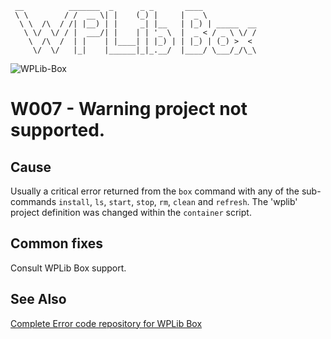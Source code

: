 ```
 __          _______  _      _ _       ____
 \ \        / /  __ \| |    (_) |     |  _ \
  \ \  /\  / /| |__) | |     _| |__   | |_) | _____  __
   \ \/  \/ / |  ___/| |    | | '_ \  |  _ < / _ \ \/ /
    \  /\  /  | |    | |____| | |_) | | |_) | (_) >  <
     \/  \/   |_|    |______|_|_.__/  |____/ \___/_/\_\
```

![WPLib-Box](https://github.com/wplib/box-scripts/blob/master/WPLib-Box-100x.png)

# W007 - Warning project not supported.

## Cause
Usually a critical error returned from the `box` command with any of the sub-commands `install`, `ls`, `start`, `stop`, `rm`, `clean` and `refresh`.
The 'wplib' project definition was changed within the `container` script.

## Common fixes
Consult WPLib Box support.

### 


## See Also
[Complete Error code repository for WPLib Box](https://github.com/wplib/box-scripts/tree/master/docs/errors)

